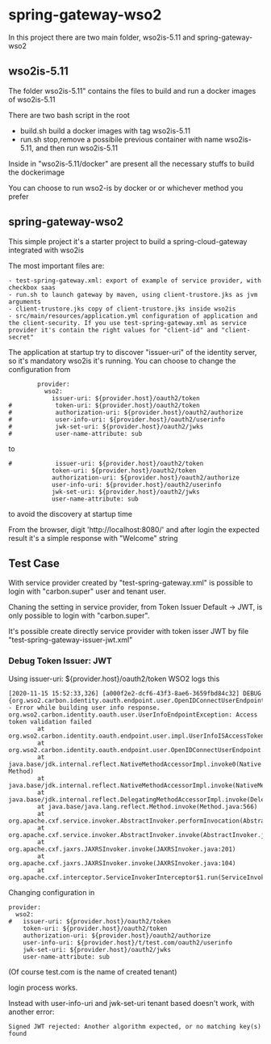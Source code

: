 # spring-gateway-wso2

In this project there are two main folder, wso2is-5.11 and spring-gateway-wso2

## wso2is-5.11

The folder wso2is-5.11" contains the files to build and run a docker images of wso2is-5.11

There are two bash script in the root

- build.sh build a docker images with tag wso2is-5.11
- run.sh stop,remove a possibile previous container with name wso2is-5.11, and then run wso2is-5.11

Inside in "wso2is-5.11/docker" are present all the necessary stuffs to build the dockerimage

You can choose to run wso2-is by docker or or whichever method you prefer

## spring-gateway-wso2

This simple project it's a starter project to build a spring-cloud-gateway integrated with wso2is

The most important files are:

    - test-spring-gateway.xml: export of example of service provider, with checkbox saas
    - run.sh to launch gateway by maven, using client-trustore.jks as jvm arguments
    - client-trustore.jks copy of client-trustore.jks inside wso2is
    - src/main/resources/application.yml configuration of application and the client-security. If you use test-spring-gateway.xml as service provider it's contain the right values for "client-id" and "client-secret"

The application at startup try to discover "issuer-uri" of the identity server, so it's mandatory wso2is it's running.
You can choose to change the configuration from

```
        provider:
          wso2:
            issuer-uri: ${provider.host}/oauth2/token
#            token-uri: ${provider.host}/oauth2/token
#            authorization-uri: ${provider.host}/oauth2/authorize
#            user-info-uri: ${provider.host}/oauth2/userinfo
#            jwk-set-uri: ${provider.host}/oauth2/jwks
#            user-name-attribute: sub
```

to

```
#            issuer-uri: ${provider.host}/oauth2/token
            token-uri: ${provider.host}/oauth2/token
            authorization-uri: ${provider.host}/oauth2/authorize
            user-info-uri: ${provider.host}/oauth2/userinfo
            jwk-set-uri: ${provider.host}/oauth2/jwks
            user-name-attribute: sub
```

to avoid the discovery at startup time

From the browser, digit 'http://localhost:8080/' and after login the expected result it's a simple response with "Welcome" string

## Test Case

With service provider created by "test-spring-gateway.xml" is possible to login with "carbon.super" user and tenant user.

Chaning the setting in service provider, from Token Issuer Default -> JWT, is only possible to login with "carbon.super".


It's possible create directly service provider with token isser JWT by file "test-spring-gateway-issuer-jwt.xml"

### Debug Token Issuer: JWT
Using issuer-uri: ${provider.host}/oauth2/token WSO2 logs this 
```
[2020-11-15 15:52:33,326] [a000f2e2-dcf6-43f3-8ae6-3659fbd84c32] DEBUG {org.wso2.carbon.identity.oauth.endpoint.user.OpenIDConnectUserEndpoint} - Error while building user info response. org.wso2.carbon.identity.oauth.user.UserInfoEndpointException: Access token validation failed
        at org.wso2.carbon.identity.oauth.endpoint.user.impl.UserInfoISAccessTokenValidator.validateToken(UserInfoISAccessTokenValidator.java:63)
        at org.wso2.carbon.identity.oauth.endpoint.user.OpenIDConnectUserEndpoint.getUserClaims(OpenIDConnectUserEndpoint.java:76)
        at java.base/jdk.internal.reflect.NativeMethodAccessorImpl.invoke0(Native Method)
        at java.base/jdk.internal.reflect.NativeMethodAccessorImpl.invoke(NativeMethodAccessorImpl.java:62)
        at java.base/jdk.internal.reflect.DelegatingMethodAccessorImpl.invoke(DelegatingMethodAccessorImpl.java:43)
        at java.base/java.lang.reflect.Method.invoke(Method.java:566)
        at org.apache.cxf.service.invoker.AbstractInvoker.performInvocation(AbstractInvoker.java:179)
        at org.apache.cxf.service.invoker.AbstractInvoker.invoke(AbstractInvoker.java:96)
        at org.apache.cxf.jaxrs.JAXRSInvoker.invoke(JAXRSInvoker.java:201)
        at org.apache.cxf.jaxrs.JAXRSInvoker.invoke(JAXRSInvoker.java:104)
        at org.apache.cxf.interceptor.ServiceInvokerInterceptor$1.run(ServiceInvokerInterceptor.java:59)
```

Changing configuration in 

```
provider:
  wso2:
#   issuer-uri: ${provider.host}/oauth2/token
    token-uri: ${provider.host}/oauth2/token
    authorization-uri: ${provider.host}/oauth2/authorize
    user-info-uri: ${provider.host}/t/test.com/oauth2/userinfo
    jwk-set-uri: ${provider.host}/oauth2/jwks
    user-name-attribute: sub
```
(Of course test.com is the name of created tenant)

login process works.

Instead with user-info-uri and jwk-set-uri tenant based doesn't work, with another error:

```
Signed JWT rejected: Another algorithm expected, or no matching key(s) found
```

